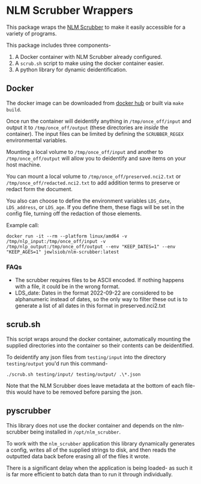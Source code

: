 # NLM Scrubber Wrappers

This package wraps the [NLM Scrubber](https://scrubber.nlm.nih.gov/) to make it easily accessible for a variety of programs.

This package includes three components-

1. A Docker container with NLM Scrubber already configured.
2. A `scrub.sh` script to make using the docker container easier.
3. A python library for dynamic deidentification.


## Docker

The docker image can be downloaded from [docker hub](https://hub.docker.com/r/jewlsiob/nlm-scrubber) or built via `make build`.

Once run the container will deidentify anything in `/tmp/once_off/input` and output it to `/tmp/once_off/output` (these directories are *inside* the container). The input files can be limited by defining the `SCRUBBER_REGEX` environmental variables.

Mounting a local volume to `/tmp/once_off/input` and another to `/tmp/once_off/output` will allow you to deidentify and save items on your host machine.

You can mount a local volume to `/tmp/once_off/preserved.nci2.txt` or `/tmp/once_off/redacted.nci2.txt` to add addition terms to preserve or redact form the document.

You also can choose to define the environment variables `LDS_date`, `LDS_address`, or `LDS_age`. If you define them, these flags will be set in the config file, turning off the redaction of those elements.

Example call:

    docker run -it --rm --platform linux/amd64 -v  /tmp/nlp_input:/tmp/once_off/input -v /tmp/nlp_output:/tmp/once_off/output --env "KEEP_DATES=1" --env "KEEP_AGES=1" jewlsiob/nlm-scrubber:latest

### FAQs
* The scrubber requires files to be ASCII encoded.  If nothing happens with a file, it could be in the wrong format.
* LDS_date: Dates in the format 2022-09-22 are considered to be alphanumeric instead of dates, so the only way to filter these out is to generate a list of all dates in this format in preserved.nci2.txt

## scrub.sh

This script wraps around the docker container, automatically mounting the supplied directories into the container so their contents can be deidentified.

To deidentify any json files from `testing/input` into the directory `testing/output` you'd run this command-

```
./scrub.sh testing/input/ testing/output/ .\*.json
```

Note that the NLM Scrubber does leave metadata at the bottom of each file- this would have to be removed before parsing the json.


## pyscrubber

This library does not use the docker container and depends on the nlm-scrubber being installed in `/opt/nlm_scrubber`.

To work with the `nlm_scrubber` application this library dynamically generates a config, writes all of the supplied strings to disk, and then reads the outputted data back before erasing all of the files it wrote.

There is a significant delay when the application is being loaded- as such it is far more efficient to batch data than to run it through individually.
